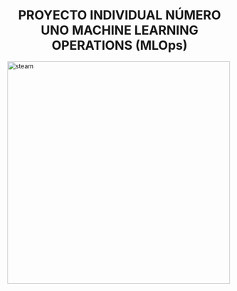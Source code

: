 <h1 align="center"> PROYECTO INDIVIDUAL NÚMERO UNO MACHINE LEARNING OPERATIONS (MLOps) </h1>



<img src="https://github.com/JairAlarc/ProyectoCohorte16/assets/118782518/ef58d467-3567-4f64-9f01-22c3aa11097b" width="500" alt="steam">


